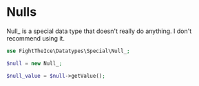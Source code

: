 # Nulls
Null_ is a special data type that doesn't really do anything. I don't recommend using it.

```php
use FightTheIce\Datatypes\Special\Null_;

$null = new Null_;

$null_value = $null->getValue();
```